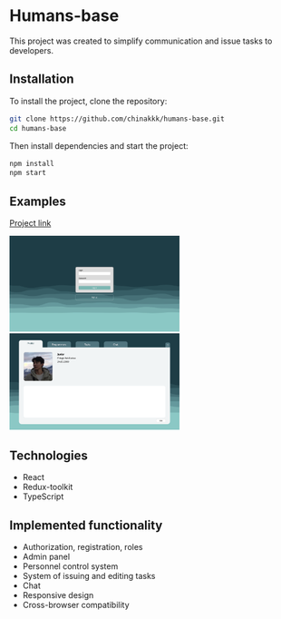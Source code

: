 # Humans-base

This project was created to simplify communication and issue tasks to developers.

## Installation

To install the project, clone the repository:

```bash
git clone https://github.com/chinakkk/humans-base.git
cd humans-base
```

Then install dependencies and start the project:

```bash
npm install
npm start
```

## Examples
[Project link](https://chinakkk.github.io/humans-base/)

<div>
  <img src="https://github.com/chinakkk/humans-base/blob/main/src/assets/screenshots/screenshot-login.png" alt="Screenshot 1" width="300" style="margin-right: 200px;" />
  <img src="https://github.com/chinakkk/humans-base/blob/main/src/assets/screenshots/screenshot-profile.png" alt="Screenshot 2" width="300" />
</div>

## Technologies

- React
- Redux-toolkit
- TypeScript

## Implemented functionality

- Authorization, registration, roles
- Admin panel
- Personnel control system
- System of issuing and editing tasks
- Chat
- Responsive design
- Cross-browser compatibility



